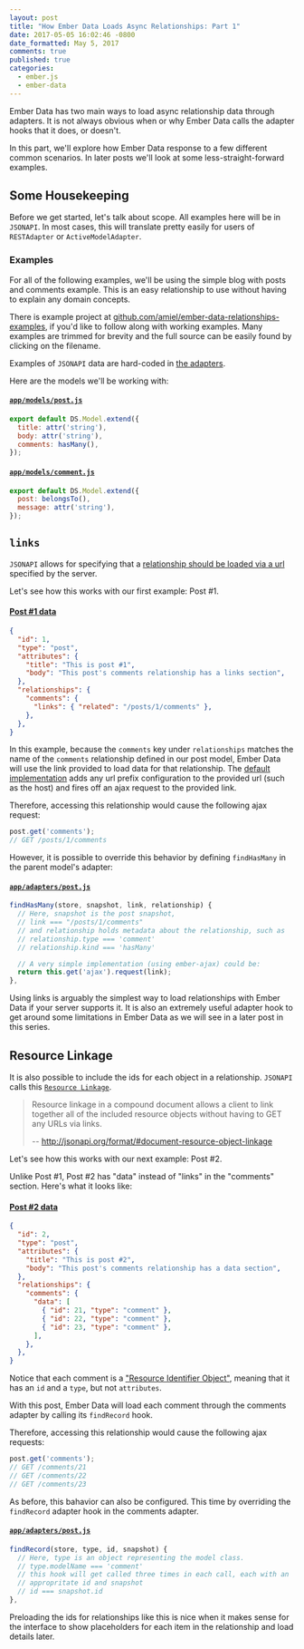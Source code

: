 ```yaml
---
layout: post
title: "How Ember Data Loads Async Relationships: Part 1"
date: 2017-05-05 16:02:46 -0800
date_formatted: May 5, 2017
comments: true
published: true
categories:
  - ember.js
  - ember-data
---
```


<!-- TODO: ember version badge 2.13.1 -->

Ember Data has two main ways to load async relationship data through adapters. It is not always obvious when or why Ember Data calls the adapter hooks that it does, or doesn't.

In this part, we'll explore how Ember Data response to a few different common scenarios. In later posts we'll look at some less-straight-forward examples.

<!--More-->

## Some Housekeeping

Before we get started, let's talk about scope. All examples here will be in `JSONAPI`. In most cases, this will translate pretty easily for users of `RESTAdapter` or `ActiveModelAdapter`.

### Examples

For all of the following examples, we'll be using the simple blog with posts and comments example. This is an easy relationship to use without having to explain any domain concepts.

There is example project at [github.com/amiel/ember-data-relationships-examples](https://github.com/amiel/ember-data-relationships-examples/tree/part-1), if you'd like to follow along with working examples. Many examples are trimmed for brevity and the full source can be easily found by clicking on the filename.

Examples of `JSONAPI` data are hard-coded in [the adapters](https://github.com/amiel/ember-data-relationships-examples/tree/part-1/app/adapters).

Here are the models we'll be working with:

#### [`app/models/post.js`](https://github.com/amiel/ember-data-relationships-examples/blob/part-1/app/models/post.js)

```javascript
export default DS.Model.extend({
  title: attr('string'),
  body: attr('string'),
  comments: hasMany(),
});
```

#### [`app/models/comment.js`](https://github.com/amiel/ember-data-relationships-examples/blob/part-1/app/models/comment.js)

```javascript
export default DS.Model.extend({
  post: belongsTo(),
  message: attr('string'),
});
```

## `links`

`JSONAPI` allows for specifying that a [relationship should be loaded via a url](http://jsonapi.org/format/#document-resource-object-related-resource-links) specified by the server.

Let's see how this works with our first example: Post #1.

#### [Post #1 data](https://github.com/amiel/ember-data-relationships-examples/blob/part-1/app/adapters/post.js#L13-L25)

```json
{
  "id": 1,
  "type": "post",
  "attributes": {
    "title": "This is post #1",
    "body": "This post's comments relationship has a links section",
  },
  "relationships": {
    "comments": {
      "links": { "related": "/posts/1/comments" },
    },
  },
}
```

In this example, because the `comments` key under `relationships` matches the name of the `comments` relationship defined in our post model, Ember Data will use the link provided to load data for that relationship. The [default](https://emberjs.com/api/data/classes/DS.JSONAPIAdapter.html#method_findHasMany) [implementation](https://github.com/emberjs/data/blob/v2.13.1/addon/adapters/rest.js#L641-L693)  adds any url prefix configuration to the provided url (such as the host) and fires off an ajax request to the provided link.

Therefore, accessing this relationship would cause the following ajax request:

```javascript
post.get('comments');
// GET /posts/1/comments
```

However, it is possible to override this behavior by defining `findHasMany` in the parent model's adapter:

#### [`app/adapters/post.js`](https://github.com/amiel/ember-data-relationships-examples/blob/part-1/app/adapters/post.js#L51)

```javascript
findHasMany(store, snapshot, link, relationship) {
  // Here, snapshot is the post snapshot,
  // link === "/posts/1/comments"
  // and relationship holds metadata about the relationship, such as
  // relationship.type === 'comment'
  // relationship.kind === 'hasMany'

  // A very simple implementation (using ember-ajax) could be:
  return this.get('ajax').request(link);
},
```

Using links is arguably the simplest way to load relationships with Ember Data if your server supports it. It is also an extremely useful adapter hook to get around some limitations in Ember Data as we will see in a later post in this series.

## Resource Linkage

It is also possible to include the ids for each object in a relationship. `JSONAPI` calls this [`Resource Linkage`](http://jsonapi.org/format/#document-resource-object-linkage).

> Resource linkage in a compound document allows a client to link together all of the included resource objects without having to GET any URLs via links.
>
> -- http://jsonapi.org/format/#document-resource-object-linkage

Let's see how this works with our next example: Post #2.

Unlike Post #1, Post #2 has "data" instead of "links" in the "comments" section. Here's what it looks like:

#### [Post #2 data](https://github.com/amiel/ember-data-relationships-examples/blob/part-1/app/adapters/post.js#L27-L43)

```json
{
  "id": 2,
  "type": "post",
  "attributes": {
    "title": "This is post #2",
    "body": "This post's comments relationship has a data section",
  },
  "relationships": {
    "comments": {
      "data": [
        { "id": 21, "type": "comment" },
        { "id": 22, "type": "comment" },
        { "id": 23, "type": "comment" },
      ],
    },
  },
}
```

Notice that each comment is a ["Resource Identifier Object"](http://jsonapi.org/format/#document-resource-identifier-objects), meaning that it has an `id` and a `type`, but not `attributes`.

With this post, Ember Data will load each comment through the comments adapter by calling its `findRecord` hook.

Therefore, accessing this relationship would cause the following ajax requests:

```javascript
post.get('comments');
// GET /comments/21
// GET /comments/22
// GET /comments/23
```

As before, this bahavior can also be configured. This time by overriding the `findRecord` adapter hook in the comments adapter.

#### [`app/adapters/post.js`](https://github.com/amiel/ember-data-relationships-examples/blob/part-1/app/adapters/comment.js#L5)

```javascript
findRecord(store, type, id, snapshot) {
  // Here, type is an object representing the model class.
  // type.modelName === 'comment'
  // this hook will get called three times in each call, each with an
  // appropritate id and snapshot
  // id === snapshot.id
},
```

Preloading the ids for relationships like this is nice when it makes sense for the interface to show placeholders for each item in the relationship and load details later.

